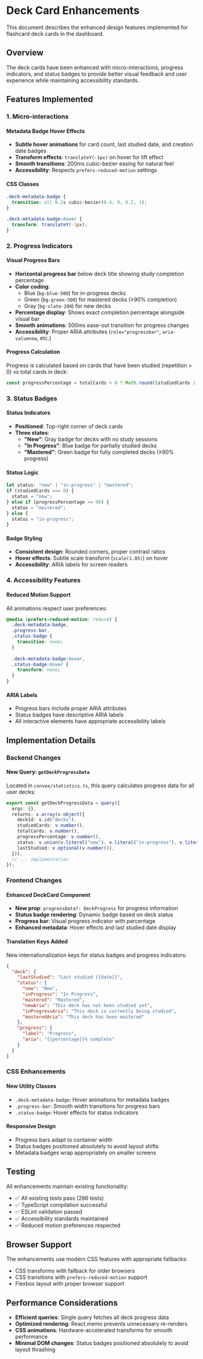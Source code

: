 # Deck Card Enhancements

This document describes the enhanced design features implemented for flashcard deck cards in the dashboard.

## Overview

The deck cards have been enhanced with micro-interactions, progress indicators, and status badges to provide better visual feedback and user experience while maintaining accessibility standards.

## Features Implemented

### 1. Micro-interactions

#### Metadata Badge Hover Effects
- **Subtle hover animations** for card count, last studied date, and creation date badges
- **Transform effects**: `translateY(-1px)` on hover for lift effect
- **Smooth transitions**: 200ms cubic-bezier easing for natural feel
- **Accessibility**: Respects `prefers-reduced-motion` settings

#### CSS Classes
```css
.deck-metadata-badge {
  transition: all 0.2s cubic-bezier(0.4, 0, 0.2, 1);
}

.deck-metadata-badge:hover {
  transform: translateY(-1px);
}
```

### 2. Progress Indicators

#### Visual Progress Bars
- **Horizontal progress bar** below deck title showing study completion percentage
- **Color coding**:
  - Blue (`bg-blue-500`) for in-progress decks
  - Green (`bg-green-500`) for mastered decks (≥90% completion)
  - Gray (`bg-slate-200`) for new decks
- **Percentage display**: Shows exact completion percentage alongside visual bar
- **Smooth animations**: 500ms ease-out transition for progress changes
- **Accessibility**: Proper ARIA attributes (`role="progressbar"`, `aria-valuenow`, etc.)

#### Progress Calculation
Progress is calculated based on cards that have been studied (repetition > 0) vs total cards in deck:
```typescript
const progressPercentage = totalCards > 0 ? Math.round((studiedCards / totalCards) * 100) : 0;
```

### 3. Status Badges

#### Status Indicators
- **Positioned**: Top-right corner of deck cards
- **Three states**:
  - **"New"**: Gray badge for decks with no study sessions
  - **"In Progress"**: Blue badge for partially studied decks
  - **"Mastered"**: Green badge for fully completed decks (≥90% progress)

#### Status Logic
```typescript
let status: "new" | "in-progress" | "mastered";
if (studiedCards === 0) {
  status = "new";
} else if (progressPercentage >= 90) {
  status = "mastered";
} else {
  status = "in-progress";
}
```

#### Badge Styling
- **Consistent design**: Rounded corners, proper contrast ratios
- **Hover effects**: Subtle scale transform (`scale(1.05)`) on hover
- **Accessibility**: ARIA labels for screen readers

### 4. Accessibility Features

#### Reduced Motion Support
All animations respect user preferences:
```css
@media (prefers-reduced-motion: reduce) {
  .deck-metadata-badge,
  .progress-bar,
  .status-badge {
    transition: none;
  }
  
  .deck-metadata-badge:hover,
  .status-badge:hover {
    transform: none;
  }
}
```

#### ARIA Labels
- Progress bars include proper ARIA attributes
- Status badges have descriptive ARIA labels
- All interactive elements have appropriate accessibility labels

## Implementation Details

### Backend Changes

#### New Query: `getDeckProgressData`
Located in `convex/statistics.ts`, this query calculates progress data for all user decks:

```typescript
export const getDeckProgressData = query({
  args: {},
  returns: v.array(v.object({
    deckId: v.id("decks"),
    studiedCards: v.number(),
    totalCards: v.number(),
    progressPercentage: v.number(),
    status: v.union(v.literal("new"), v.literal("in-progress"), v.literal("mastered")),
    lastStudied: v.optional(v.number()),
  })),
  // ... implementation
});
```

### Frontend Changes

#### Enhanced DeckCard Component
- **New prop**: `progressData?: DeckProgress` for progress information
- **Status badge rendering**: Dynamic badge based on deck status
- **Progress bar**: Visual progress indicator with percentage
- **Enhanced metadata**: Hover effects and last studied date display

#### Translation Keys Added
New internationalization keys for status badges and progress indicators:

```json
{
  "deck": {
    "lastStudied": "Last studied {{date}}",
    "status": {
      "new": "New",
      "inProgress": "In Progress", 
      "mastered": "Mastered",
      "newAria": "This deck has not been studied yet",
      "inProgressAria": "This deck is currently being studied",
      "masteredAria": "This deck has been mastered"
    },
    "progress": {
      "label": "Progress",
      "aria": "{{percentage}}% complete"
    }
  }
}
```

### CSS Enhancements

#### New Utility Classes
- `.deck-metadata-badge`: Hover animations for metadata badges
- `.progress-bar`: Smooth width transitions for progress bars
- `.status-badge`: Hover effects for status indicators

#### Responsive Design
- Progress bars adapt to container width
- Status badges positioned absolutely to avoid layout shifts
- Metadata badges wrap appropriately on smaller screens

## Testing

All enhancements maintain existing functionality:
- ✅ All existing tests pass (286 tests)
- ✅ TypeScript compilation successful
- ✅ ESLint validation passed
- ✅ Accessibility standards maintained
- ✅ Reduced motion preferences respected

## Browser Support

The enhancements use modern CSS features with appropriate fallbacks:
- CSS transforms with fallback for older browsers
- CSS transitions with `prefers-reduced-motion` support
- Flexbox layout with proper browser support

## Performance Considerations

- **Efficient queries**: Single query fetches all deck progress data
- **Optimized rendering**: React.memo prevents unnecessary re-renders
- **CSS animations**: Hardware-accelerated transforms for smooth performance
- **Minimal DOM changes**: Status badges positioned absolutely to avoid layout thrashing
